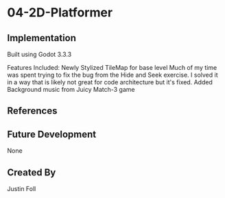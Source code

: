# 04-2D-Platformer


## Implementation
Built using Godot 3.3.3

Features Included:
  Newly Stylized TileMap for base level
  Much of my time was spent trying to fix the bug from the Hide and Seek exercise.
    I solved it in a way that is likely not great for code architecture but it's fixed.
  Added Background music from Juicy Match-3 game

## References

## Future Development
None

## Created By
Justin Foll



